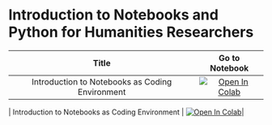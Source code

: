 # Introduction to Notebooks and Python for Humanities Researchers

| Title |  Go to Notebook    |
| :---:   | :---: |
| Introduction to Notebooks as Coding Environment | [![Open In Colab](https://colab.research.google.com/assets/colab-badge.svg)](https://colab.research.google.com/drive/1eiTry-bv1Ds6P7sjx-7vmnvr8kyMwxEM?usp=sharing)| 

| Introduction to Notebooks as Coding Environment | [![Open In Colab](https://colab.research.google.com/assets/colab-badge.svg)](https://colab.research.google.com/github/ieg-dhr/NLP-Course4Humanities_2024/blob/main/Python_CrashCourse_2.ipynb)| 



